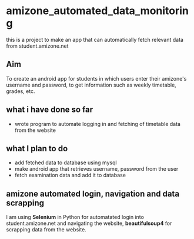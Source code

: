 # amizone_automated_data_monitoring
this is a project to make an app that can automatically fetch relevant data from student.amizone.net

## Aim
To create an android app for students in which users enter their amizone's username and password, to get information such as weekly timetable, grades, etc. 



## what i have done so far
* wrote program to automate logging in and fetching of timetable data from the website

## what I plan to do
* add fetched data to database using mysql
* make android app that retrieves username, password from the user
* fetch examination data and add it to database

## amizone automated login, navigation and data scrapping
I am using **Selenium** in Python for automatated login into student.amizone.net and navigating the website, **beautifulsoup4** for scrapping data from the website.
